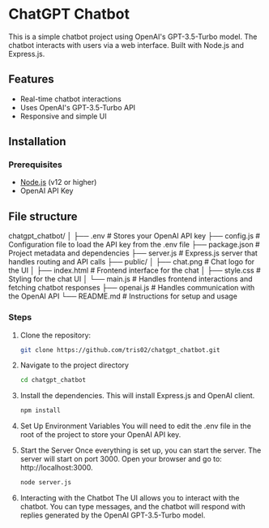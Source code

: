 # ChatGPT Chatbot

This is a simple chatbot project using OpenAI's GPT-3.5-Turbo model. The chatbot interacts with users via a web interface. Built with Node.js and Express.js.

## Features
- Real-time chatbot interactions
- Uses OpenAI's GPT-3.5-Turbo API
- Responsive and simple UI

## Installation

### Prerequisites
- [Node.js](https://nodejs.org/) (v12 or higher)
- OpenAI API Key

## File structure

chatgpt_chatbot/
│
├── .env                 # Stores your OpenAI API key
├── config.js            # Configuration file to load the API key from the .env file
├── package.json         # Project metadata and dependencies
├── server.js            # Express.js server that handles routing and API calls
├── public/
│   ├── chat.png         # Chat logo for the UI
│   ├── index.html       # Frontend interface for the chat
│   ├── style.css        # Styling for the chat UI
│   └── main.js          # Handles frontend interactions and fetching chatbot responses
├── openai.js            # Handles communication with the OpenAI API
└── README.md            # Instructions for setup and usage 

### Steps
1. Clone the repository:

   ```bash
   git clone https://github.com/tris02/chatgpt_chatbot.git

2. Navigate to the project directory 

   ```bash
   cd chatgpt_chatbot

4. Install the dependencies. This will install Express.js and OpenAI client. 

   ```bash
   npm install

6. Set Up Environment Variables
   You will need to edit the .env file in the root of the project to store your OpenAI API key.

7. Start the Server
   Once everything is set up, you can start the server.
   The server will start on port 3000. Open your browser and go to: http://localhost:3000.

   ```bash
   node server.js

9. Interacting with the Chatbot
   The UI allows you to interact with the chatbot. You can type messages, and the chatbot will respond with replies generated by the OpenAI GPT-3.5-Turbo model.
